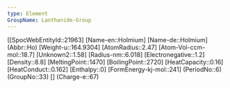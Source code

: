 ```yaml
---
type: Element
GroupName: Lanthanide-Group
---
```

[[SpocWebEntityId::21963]
[Name-en::Holmium]
[Name-de::Holmium]
(Abbr::Ho)
[Weight-u::164.9304]
[AtomRadius::2.47]
[Atom-Vol-ccm-mol::18.7]
[Unknown2::1.58]
[Radius-nm::6.018]
[Electronegative::1.2]
[Density::8.8]
[MeltingPoint::1470]
[BoilingPoint::2720]
[HeatCapacity::0.16]
[HeatConduct::0.162]
[Enthalpy::0]
[FormEnergy-kj-mol::241]
(PeriodNo::6)
(GroupNo::33)
[]
(Charge-e::67)

